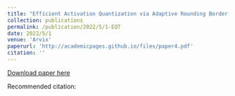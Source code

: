 ```yaml
---
title: "Efficient Activation Quantization via Adaptive Rounding Border for Post-Training Quantization"
collection: publications
permalink: /publication/2022/5/1-EQT
date: 2022/5/1
venue: 'Arvix'
paperurl: 'http://academicpages.github.io/files/paper4.pdf'
citation: ''
---
```


<a href='http://academicpages.github.io/files/paper4.pdf'>Download paper here</a>

Recommended citation: 